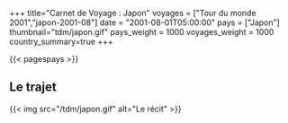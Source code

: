+++
title="Carnet de Voyage : Japon"
voyages = ["Tour du monde 2001","japon-2001-08"]
date = "2001-08-01T05:00:00"
pays = ["Japon"]
thumbnail="tdm/japon.gif"
pays_weight = 1000
voyages_weight = 1000
country_summary=true
+++

{{< pagespays >}}
## Le trajet
{{< img src="/tdm/japon.gif" alt="Le récit" >}}